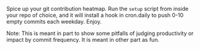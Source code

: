 Spice up your git contribution heatmap. Run the `setup` script from inside your
repo of choice, and it will install a hook in cron.daily to push 0-10 empty
commits each weekday. Enjoy.

Note: This is meant in part to show some pitfalls of judging productivity or
impact by commit frequency. It is meant in other part as fun.
